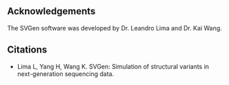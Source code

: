 ## Acknowledgements

The SVGen software was developed by Dr. Leandro Lima and Dr. Kai Wang.

## Citations

- Lima L, Yang H, Wang K. SVGen: Simulation of structural variants in next-generation sequencing data.

